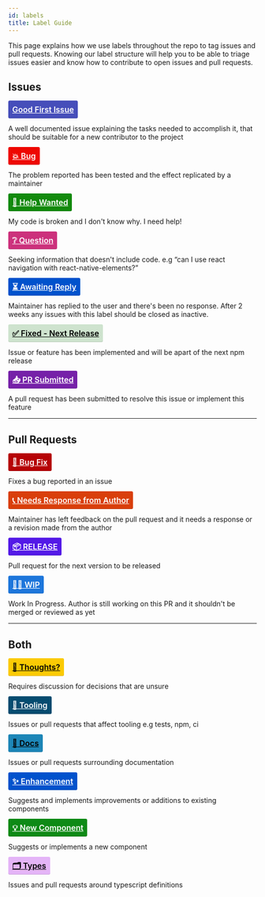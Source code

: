 ```yaml
---
id: labels
title: Label Guide
---
```


<style>
.label {
  font-size: 16px;
  font-weight: 600;
  line-height: 2;
  color: #ffffff;
  padding: 8px;
  border-radius: 3px;
  box-shadow: inset 0 -1px 0 rgba(27, 31, 35, 0.12);
}
.label.bug {
  background-color: #ee0701;
}
.label.bug-fix {
  background-color: #b60205;
}
.label.help {
  background-color: #128A0C;
}
.label.question {
  background-color: #cc317c;
}
.label.reply {
  background-color: #0052cc;
}
.label.docs {
  color: #000;
  background-color: #1d86b7;
}
.label.enhancement {
  background-color: #0052cc;
}
.label.first {
  background-color: #464EBA;
}
.label.fixed {
  background-color: #CEE3CE;
  color: #000;
}
.label.response {
  background-color: #d93f0b;
}
.label.new {
  background-color: #0e8a16;
}
.label.release {
  background-color: #5319e7;
}
.label.thoughts {
  background-color: #fbca04;
  color: #000;
}
.label.types {
  background-color: #e4b4f7;
  color: #000;
}
.label.wip {
  background-color: #1d76db;
}
.label.pr-submitted {
  background-color: #7621a8;
}
.label.tooling {
  background-color: #054c70;
}
</style>

This page explains how we use labels throughout the repo to tag issues and pull
requests. Knowing our label structure will help you to be able to triage issues
easier and know how to contribute to open issues and pull requests.

## Issues

<a class="label first" href="https://github.com/react-native-elements/react-native-elements/labels/Good%20First%20Issue" target="_blank">
  Good First Issue
</a>

A well documented issue explaining the tasks needed to accomplish it, that
should be suitable for a new contributor to the project

<a class="label bug" href="https://github.com/react-native-elements/react-native-elements/labels/%3Aboom%3A%20%20Bug" target="_blank">
  💥 Bug
</a>

The problem reported has been tested and the effect replicated by a maintainer

<a class="label help" href="https://github.com/react-native-elements/react-native-elements/labels/🔦%20Help%20Wanted" target="_blank">
  🔦 Help Wanted
</a>

My code is broken and I don't know why. I need help!

<a class="label question" href="https://github.com/react-native-elements/react-native-elements/labels/❔Question" target="_blank">
  ❔ Question
</a>

Seeking information that doesn't include code. e.g “can I use react navigation
with react-native-elements?”

<a class="label reply" href="https://github.com/react-native-elements/react-native-elements/labels/⏳Awaiting%20Reply" target="_blank">
  ⏳ Awaiting Reply
</a>

Maintainer has replied to the user and there's been no response. After 2 weeks
any issues with this label should be closed as inactive.

<a class="label fixed" href="https://github.com/react-native-elements/react-native-elements/labels/✅%20Fixed%20-%20Next%20Release" target="_blank">
  ✅ Fixed - Next Release
</a>

Issue or feature has been implemented and will be apart of the next npm release

<a class="label pr-submitted" href="https://github.com/react-native-elements/react-native-elements/labels/📥%20PR%20Submitted" target="_blank">
  📥 PR Submitted
</a>

A pull request has been submitted to resolve this issue or implement this
feature

---

## Pull Requests

<a class="label bug-fix" href="https://github.com/react-native-elements/react-native-elements/labels/💊%20Bug%20Fix" target="_blank">
  💊 Bug Fix
</a>

Fixes a bug reported in an issue

<a class="label response" href="https://github.com/react-native-elements/react-native-elements/labels/📞%20Needs%20Response%20from%20Author" target="_blank">
  📞 Needs Response from Author
</a>

Maintainer has left feedback on the pull request and it needs a response or a
revision made from the author

<a class="label release" href="https://github.com/react-native-elements/react-native-elements/labels/📦%20RELEASE" target="_blank">
  📦 RELEASE
</a>

Pull request for the next version to be released

<a class="label wip" href="https://github.com/react-native-elements/react-native-elements/labels/👨%E2%80%8D💻WIP" target="_blank">
  👨‍💻 WIP
</a>

Work In Progress. Author is still working on this PR and it shouldn't be merged
or reviewed as yet

---

## Both

<a class="label thoughts" href="https://github.com/react-native-elements/react-native-elements/labels/🤔Thoughts%3F" target="_blank">
  🤔 Thoughts?
</a>

Requires discussion for decisions that are unsure

<a class="label tooling" href="https://github.com/react-native-elements/react-native-elements/labels/🔧%20Tooling" target="_blank">
  🔧 Tooling
</a>

Issues or pull requests that affect tooling e.g tests, npm, ci

<a class="label docs" href="https://github.com/react-native-elements/react-native-elements/labels/%3Abook%3A%20Docs" target="_blank">
  📖 Docs
</a>

Issues or pull requests surrounding documentation

<a class="label enhancement" href="https://github.com/react-native-elements/react-native-elements/labels/✨Enhancement" target="_blank">
  ✨ Enhancement
</a>

Suggests and implements improvements or additions to existing components

<a class="label new" href="https://github.com/react-native-elements/react-native-elements/labels/💡New%20Component" target="_blank">
  💡 New Component
</a>

Suggests or implements a new component

<a class="label types" href="https://github.com/react-native-elements/react-native-elements/labels/🗂%20Types" target="_blank">
  🗂 Types
</a>

Issues and pull requests around typescript definitions
